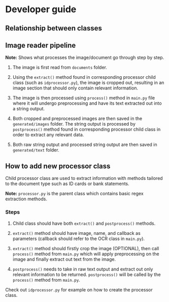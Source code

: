 # Developer guide

## Relationship between classes

## Image reader pipeline 

**Note:** Shows what processes the image/document go through step by step. 

1. The image is first read from `documents` folder. 

2. Using the `extract()` method found in corresponding processor child class (such as `idprocessor.py`), the 
    image is cropped out, resulting in an image section that should only contain relevant information. 

3. The image is then processed using `process()` method in `main.py` file where it will undergo preprocessing 
    and have its text extracted out into a string output. 

4. Both cropped and preprocessed images are then saved in the `generated/images` folder. The string output 
    is processed by `postprocess()` method found in corresponding processor child class in order to extract 
    any relevant data.

5. Both raw string output and processed string output are then saved in `generated/text` folder.  

## How to add new processor class

Child processor class are used to extract information with methods tailored to the document type such as ID cards or 
bank statements. 

**Note:** `processor.py` is the parent class which contains basic regex extraction methods.

### Steps

1. Child class should have both `extract()` and `postprocess()` methods. 

2. `extract()` method should have image, name, and callback as parameters (callback should refer to the OCR class
    in `main.py`). 

3. `extract()` method should firstly crop the image (OPTIONAL), then call `process()` method from `main.py`
    which will apply preprocessing on the image and finally extract out text from the image. 

4. `postprocess()` needs to take in raw text output and extract out only relevant information to be returned. 
    `postprocess()` will be called by the `process()` method from `main.py`.

Check out `idprocessor.py` for example on how to create the processor class. 

